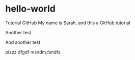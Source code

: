 # hello-world
Tutorial GitHub
My name is Sarah, and this a GitHub tutorial

Another test

And another test

plzzz
dfgdf
msndm,fsndfs
